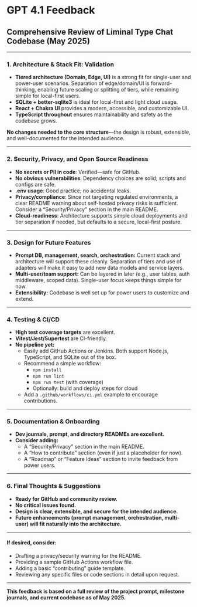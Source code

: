 # GPT 4.1 Feedback

## Comprehensive Review of Liminal Type Chat Codebase (May 2025)

---

### 1. Architecture & Stack Fit: Validation

- **Tiered architecture (Domain, Edge, UI)** is a strong fit for single-user and power-user scenarios. Separation of edge/domain/UI is forward-thinking, enabling future scaling or splitting of tiers, while remaining simple for local-first users.
- **SQLite + better-sqlite3** is ideal for local-first and light cloud usage.
- **React + Chakra UI** provides a modern, accessible, and customizable UI.
- **TypeScript throughout** ensures maintainability and safety as the codebase grows.

**No changes needed to the core structure**—the design is robust, extensible, and well-documented for the intended audience.

---

### 2. Security, Privacy, and Open Source Readiness

- **No secrets or PII in code**: Verified—safe for GitHub.
- **No obvious vulnerabilities**: Dependency choices are solid; scripts and configs are safe.
- **.env usage**: Good practice; no accidental leaks.
- **Privacy/compliance**: Since not targeting regulated environments, a clear README warning about self-hosted privacy risks is sufficient. Consider a “Security/Privacy” section in the main README.
- **Cloud-readiness**: Architecture supports simple cloud deployments and tier separation if needed, but defaults to a secure, local-first posture.

---

### 3. Design for Future Features

- **Prompt DB, management, search, orchestration:** Current stack and architecture will support these cleanly. Separation of tiers and use of adapters will make it easy to add new data models and service layers.
- **Multi-user/team support:** Can be layered in later (e.g., user tables, auth middleware, scoped data). Single-user focus keeps things simple for now.
- **Extensibility:** Codebase is well set up for power users to customize and extend.

---

### 4. Testing & CI/CD

- **High test coverage targets** are excellent.
- **Vitest/Jest/Supertest** are CI-friendly.
- **No pipeline yet:**
  - Easily add GitHub Actions or Jenkins. Both support Node.js, TypeScript, and SQLite out of the box.
  - Recommend a simple workflow:  
    - `npm install`
    - `npm run lint`
    - `npm run test` (with coverage)
    - Optionally: build and deploy steps for cloud
  - Add a `.github/workflows/ci.yml` example to encourage contributions.

---

### 5. Documentation & Onboarding

- **Dev journals, prompt, and directory READMEs are excellent.**
- **Consider adding:**
  - A “Security/Privacy” section in the main README.
  - A “How to contribute” section (even if just a placeholder for now).
  - A “Roadmap” or “Feature Ideas” section to invite feedback from power users.

---

### 6. Final Thoughts & Suggestions

- **Ready for GitHub and community review.**
- **No critical issues found.**
- **Design is clear, extensible, and secure for the intended audience.**
- **Future enhancements (prompt management, orchestration, multi-user) will fit naturally into the architecture.**

---

#### If desired, consider:
- Drafting a privacy/security warning for the README.
- Providing a sample GitHub Actions workflow file.
- Adding a basic “contributing” guide template.
- Reviewing any specific files or code sections in detail upon request.

---

**This feedback is based on a full review of the project prompt, milestone journals, and current codebase as of May 2025.**
